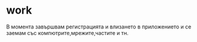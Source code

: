 work
====

В момента завършвам регистрацията и влизането в приложението и се заемам със компютрите,мрежите,частите и тн.
